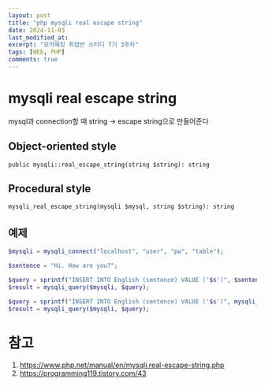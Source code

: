 ```yaml
---
layout: post
title: "php mysqli real escape string"
date: 2024-11-03
last_modified_at:
excerpt: "모의해킹 취업반 스터디 7기 3주차"
tags: [WEb, PHP]
comments: true
---
```


# mysqli real escape string
mysql과 connection할 때 string -> escape string으로 만들어준다

## Object-oriented style
`public mysqli::real_escape_string(string $string): string`

## Procedural style
`mysqli_real_escape_string(mysqli $mysql, string $string): string`

## 예제
```php
$mysqli = mysqli_connect("localhost", "user", "pw", "table");

$sentence = "Hi. How are you?";

$query = sprintf("INSERT INTO English (sentence) VALUE ('$s')", $sentence);
$result = mysqli_query($mysqli, $query);

$query = sprintf("INSERT INTO English (sentence) VALUE ('$s')", mysqli_real_escape_string($mysql, $sentence));
$result = mysqli_query($mysqli, $query);
```

# 참고
1. https://www.php.net/manual/en/mysqli.real-escape-string.php
2. https://programming119.tistory.com/43